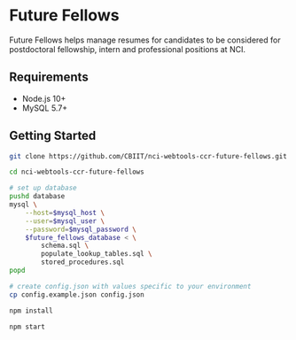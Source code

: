# Future Fellows
Future Fellows helps manage resumes for candidates to be considered for postdoctoral fellowship, intern and professional positions at NCI.

## Requirements
- Node.js 10+
- MySQL 5.7+

## Getting Started

```bash
git clone https://github.com/CBIIT/nci-webtools-ccr-future-fellows.git

cd nci-webtools-ccr-future-fellows

# set up database
pushd database
mysql \
    --host=$mysql_host \
    --user=$mysql_user \
    --password=$mysql_password \
    $future_fellows_database < \
        schema.sql \
        populate_lookup_tables.sql \
        stored_procedures.sql
popd

# create config.json with values specific to your environment
cp config.example.json config.json

npm install

npm start
```
